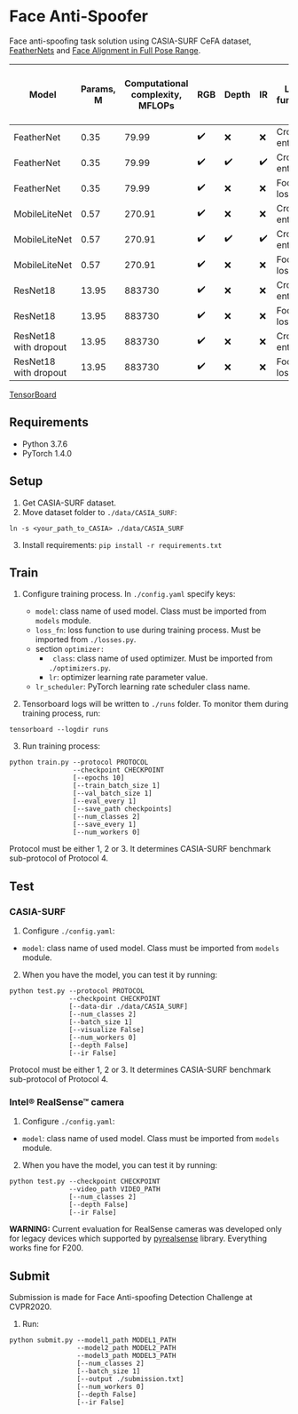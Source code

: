 # Face Anti-Spoofer
Face anti-spoofing task solution using CASIA-SURF CeFA dataset, [FeatherNets](https://github.com/trushkin-ilya/FeatherNets_Face-Anti-spoofing-Attack-Detection-Challenge-CVPR2019) and [Face Alignment in Full Pose Range](https://github.com/trushkin-ilya/3DDFA).

| Model |  Params, M | Computational complexity, MFLOPs | RGB | Depth | IR |Loss function | Optimal LR | Minimal ACER (CASIA-SURF val) |
| --- | --- | ---| --- | --- | --- | --- | --- | --- |
| FeatherNet | 0.35 | 79.99 | :heavy_check_mark: | :x: | :x: | Cross-entropy | 3e-6| 0.0068 |
| FeatherNet | 0.35 | 79.99 | :heavy_check_mark: | :heavy_check_mark: | :heavy_check_mark: | Cross-entropy | 1e-7 |  0 |
| FeatherNet | 0.35 | 79.99 | :heavy_check_mark: | :x: | :x: | Focal loss | 3e-6 | 0.01172 | 
| MobileLiteNet | 0.57 | 270.91 | :heavy_check_mark: | :x: | :x: | Cross-entropy | 3e-7 | 0.0397 |
| MobileLiteNet | 0.57 | 270.91 | :heavy_check_mark: | :heavy_check_mark: | :heavy_check_mark: | Cross-entropy | 3e-6 | 0 |
| MobileLiteNet | 0.57 | 270.91 | :heavy_check_mark: | :x: | :x: | Focal loss | 3e-7| 0.04951 |
| ResNet18 | 13.95 | 883730 | :heavy_check_mark: | :x: | :x: | Cross-entropy | 1e-3 | 0.0304 |
| ResNet18 | 13.95 | 883730 | :heavy_check_mark: | :x: | :x: | Focal loss| 1e-4 | 0.03717 | 
| ResNet18 with dropout |13.95 | 883730 | :heavy_check_mark: | :x: | :x: | Cross-entropy | 1e-3 | 0.1244 |
| ResNet18 with dropout | 13.95 | 883730 | :heavy_check_mark: | :x: | :x: | Focal loss | 1e-4 | 0.05481 | 

[TensorBoard](https://tensorboard.dev/experiment/vNCY4g2IRwylT08RDpydwQ/#scalars)

## Requirements
* Python 3.7.6
* PyTorch 1.4.0

## Setup
1. Get CASIA-SURF dataset.
2. Move dataset folder to `./data/CASIA_SURF`:
```
ln -s <your_path_to_CASIA> ./data/CASIA_SURF
```
3. Install requirements:
`pip install -r requirements.txt`


## Train
1. Configure training process. In `./config.yaml` specify keys:
    * `model`: class name of used model. Class must be imported from `models` module.
    * `loss_fn`: loss function to use during training process. Must be imported from `./losses.py`.
    * section `optimizer:`
        * ` class`: class name of used optimizer. Must be imported from `./optimizers.py`.
        * `lr`: optimizer learning rate parameter value.
    * `lr_scheduler`: PyTorch learning rate scheduler class name.
        

2. Tensorboard logs will be written to `./runs` folder. To monitor them during training process, run:
```
tensorboard --logdir runs
```

3. Run training process:
```
python train.py --protocol PROTOCOL
                --checkpoint CHECKPOINT 
                [--epochs 10]
                [--train_batch_size 1]
                [--val_batch_size 1] 
                [--eval_every 1]
                [--save_path checkpoints] 
                [--num_classes 2]
                [--save_every 1]
                [--num_workers 0]
```
Protocol must be either 1, 2 or 3. It determines CASIA-SURF benchmark sub-protocol of Protocol 4.

## Test
### CASIA-SURF
1. Configure `./config.yaml`:
 * `model`: class name of used model. Class must be imported from `models` module.

2. When you have the model, you can test it by running:
```
python test.py --protocol PROTOCOL
               --checkpoint CHECKPOINT
               [--data-dir ./data/CASIA_SURF]
               [--num_classes 2]
               [--batch_size 1]
               [--visualize False]
               [--num_workers 0]
               [--depth False]
               [--ir False]
```
Protocol must be either 1, 2 or 3. It determines CASIA-SURF benchmark sub-protocol of Protocol 4.

### Intel® RealSense™ camera
1. Configure `./config.yaml`:
 * `model`: class name of used model. Class must be imported from `models` module.
2. When you have the model, you can test it by running:
```
python test.py --checkpoint CHECKPOINT
               --video_path VIDEO_PATH
               [--num_classes 2]
               [--depth False]
               [--ir False]              
```
**WARNING:** Current evaluation for RealSense cameras was developed only for legacy devices which supported by [pyrealsense](https://github.com/toinsson/pyrealsense) library. Everything works fine for F200.
## Submit
Submission is made for Face Anti-spoofing Detection Challenge at CVPR2020.
1. Run:
```
python submit.py --model1_path MODEL1_PATH
                 --model2_path MODEL2_PATH
                 --model3_path MODEL3_PATH
                 [--num_classes 2]
                 [--batch_size 1]
                 [--output ./submission.txt]
                 [--num_workers 0]
                 [--depth False]
                 [--ir False]
```
